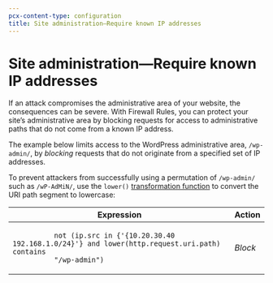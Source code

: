 ```yaml
---
pcx-content-type: configuration
title: Site administration—Require known IP addresses
---
```


# Site administration—Require known IP addresses

If an attack compromises the administrative area of your website, the consequences can be severe. With Firewall Rules, you can protect your site’s administrative area by blocking requests for access to administrative paths that do not come from a known IP address.

The example below limits access to the WordPress administrative area, `/wp-admin/`, by _blocking_ requests that do not originate from a specified set of IP addresses.

To prevent attackers from successfully using a permutation of `/wp-admin/` such as `/wP-AdMiN/`, use the `lower()` [transformation function](https://developers.cloudflare.com/firewall/cf-firewall-language/functions#transformation-functions) to convert the URI path segment to lowercase:

<table>
  <thead>
    <tr>
      <th>Expression</th>
      <th>Action</th>
    </tr>
  </thead>
  <tbody>
    <tr>
      <td>
        <code>
          not (ip.src in {'{10.20.30.40 192.168.1.0/24}'} and lower(http.request.uri.path) contains
          "/wp-admin")
        </code>
      </td>
      <td>
        <em>Block</em>
      </td>
    </tr>
  </tbody>
</table>